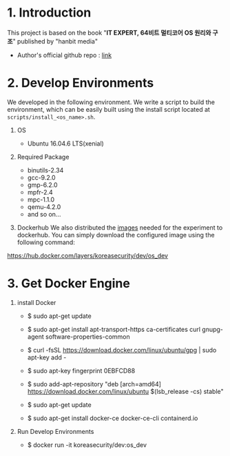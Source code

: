 # 1. Introduction
This project is based on the book "**IT EXPERT, 64비트 멀티코어 OS 원리와 구조**" published by "hanbit media"

* Author's official github repo : [link](https://github.com/kkamagui/mint64os-examples)

# 2. Develop Environments
We developed in the following environment. We write a script to build the environment, which can be easily built using the install script located at `scripts/install_<os_name>.sh`.

1. OS
	* Ubuntu 16.04.6 LTS(xenial)

2. Required Package
	* binutils-2.34
	* gcc-9.2.0
	* gmp-6.2.0
	* mpfr-2.4
	* mpc-1.1.0
	* qemu-4.2.0
	* and so on...


3. Dockerhub
We also distributed the [images](https://hub.docker.com/layers/koreasecurity/dev/os_dev/images/sha256-bfcea4954aaa7ec4e88852d2870996aa6a6d5f9daebb914cc3ef4b3f538daebe?context=repo) needed for the experiment to dockerhub. You can simply download the configured image using the following command:

  https://hub.docker.com/layers/koreasecurity/dev/os_dev
    



# 3. Get Docker Engine
1. install Docker
	*  $ sudo apt-get update

	*  $ sudo apt-get install  apt-transport-https ca-certificates curl gnupg-agent software-properties-common

	*  $ curl -fsSL https://download.docker.com/linux/ubuntu/gpg | sudo apt-key add -

	*  $ sudo apt-key fingerprint 0EBFCD88
    
	*  $ sudo add-apt-repository  "deb [arch=amd64] https://download.docker.com/linux/ubuntu  $(lsb_release -cs) stable"

	*  $ sudo apt-get update

	*  $ sudo apt-get install docker-ce docker-ce-cli containerd.io

2. Run Develop Environments
	*  $ docker run -it koreasecurity/dev:os_dev

